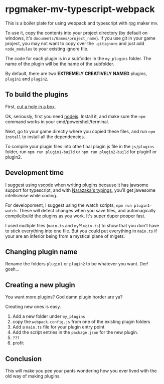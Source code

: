 # rpgmaker-mv-typescript-webpack
This is a boiler plate for using webpack and typescript with rpg maker mv.

To use it, copy the contents into your project directory (by default on windows, it's `documents/Games/project_name`). If you use git in your game project, you may not want to copy over the `.gitignore` and just add `node_modules` to your existing ignore file.

The code for each plugin is in a subfolder in the `my_plugins` folder. The name of the plugin will be the name of the subfolder. 

By default, there are two **EXTREMELY CREATIVELY NAMED** plugins, `plugin1` and `plugin2`.

## To build the plugins

First, [cut a hole in a box](https://www.youtube.com/watch?v=VHQBgOZKk6k).

Ok, seriously, first you need [nodejs](https://nodejs.org/). Install it, and make sure the `npm` command works in your cmd/powershell/terminal. 

Next, go to your game directly where you copied these files, and run `npm install` to install all the dependencies.

To compile your plugin files into othe final plugin js file in the `js/plugins` folder, run `npm run plugin1-build` or `npm run plugin2-build` for plugin1 or plugin2.

## Development time

I suggest using [vscode](https://code.visualstudio.com) when writing plugins because it has jawsome support for typescript, and with [Narazaka's typings](https://github.com/Narazaka/rpgmakermv_typescript_dts), you'll get jawesome intellisense while coding.

For developoment, I suggest using the watch scripts, `npm run plugin1-watch`. These will detect changes when you save files, and automagically compile/build the plugins as you work. It's super duper pooper fast.

I used multiple files (`main.ts` and `myPlugin.ts`) to show that you don't have to stick everything into one file. But you could put everything in `main.ts` if your are an inferior being from a mystical plane of migets. 

## Changing plugin name

Rename the folders `plugin1` or `plugin2` to be whatever you want. Der! gosh...

## Creating a new plugin

You want more plugins? God damn plugin horder are ya?

Creating new ones is easy.

1. Add a new folder under `my_plugins`
2. copy the `webpack.config.js` from one of the existing plugin folders
3. Add a `main.ts` file for your plugin entry point
4. Add the script entries in the `package.json` for the new plugin.
5. `???`
6. profit

## Conclusion

This will make you pee your pants wondering how you ever lived with the old way of making plugins.